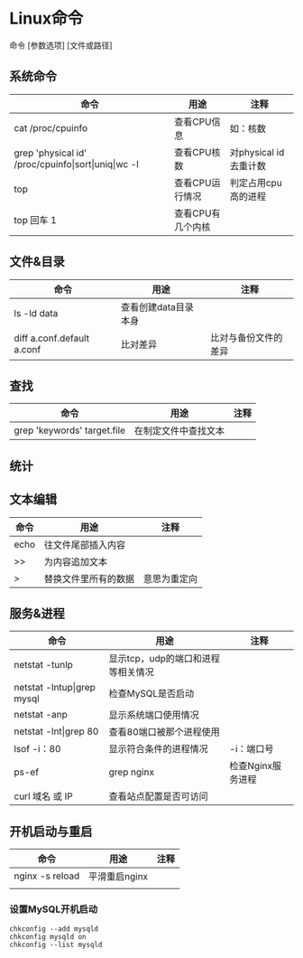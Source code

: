 # Linux命令

命令 [参数选项]  [文件或路径]

## 系统命令

| 命令    | 用途  | 注释  |
| ---- | ---- |---- |
| cat /proc/cpuinfo  | 查看CPU信息 | 如：核数 |
| grep 'physical id' /proc/cpuinfo\|sort\|uniq\|wc -l  | 查看CPU核数 | 对physical id去重计数 |
| top | 查看CPU运行情况 | 判定占用cpu高的进程 |
| top 回车 1 | 查看CPU有几个内核 |  |

## 文件&目录

| 命令    | 用途  | 注释  |
| ---- | ---- |---- |
| ls -ld data  | 查看创建data目录本身 | |
| diff a.conf.default a.conf  | 比对差异 | 比对与备份文件的差异 |


## 查找

| 命令    | 用途  | 注释  |
| ---- | ---- |---- |
| grep 'keywords' target.file | 在制定文件中查找文本 | |


## 统计

## 文本编辑

| 命令    | 用途  | 注释  |
| ---- | ---- |---- |
| echo | 往文件尾部插入内容 | |
| >> | 为内容追加文本 | |
| > | 替换文件里所有的数据 | 意思为重定向 |

## 服务&进程

| 命令    | 用途  | 注释  |
| ---- | ---- |---- |
| netstat -tunlp  | 显示tcp，udp的端口和进程等相关情况 | |
| netstat -lntup\|grep mysql  | 检查MySQL是否启动 | |
| netstat -anp   | 显示系统端口使用情况 | |
| netstat -lnt\|grep 80  | 查看80端口被那个进程使用 | |
| lsof -i：80  | 显示符合条件的进程情况 |-i：端口号 |
| ps-ef|grep nginx  | 检查Nginx服务进程 |  |
| curl 域名 或 IP  | 查看站点配置是否可访问 | |


## 开机启动与重启


| 命令    | 用途  | 注释  |
| ---- | ---- |---- |
| nginx -s reload | 平滑重启nginx | |
|  |  | |


### 设置MySQL开机启动
```
chkconfig --add mysqld
chkconfig mysqld on
chkconfig --list mysqld
```
